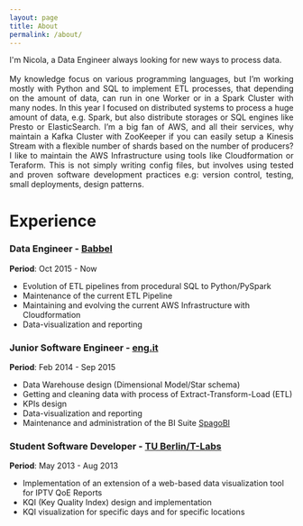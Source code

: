 ```yaml
---
layout: page
title: About
permalink: /about/
---
```

<div align="justify">
I'm Nicola, a Data Engineer always looking for new ways to process data.
<br><br>
My knowledge focus on various programming languages, but I’m working mostly with Python and SQL to
implement ETL processes, that depending on the amount of data, can run in one Worker or in a Spark
Cluster with many nodes. In this year I focused on distributed systems to process a huge amount of data, e.g.
Spark, but also distribute storages or SQL engines like Presto or ElasticSearch. I’m a big fan of AWS, and all
their services, why maintain a Kafka Cluster with ZooKeeper if you can easily setup a Kinesis Stream with
a flexible number of shards based on the number of producers? I like to maintain the AWS Infrastructure
using tools like Cloudformation or Teraform. This is not simply writing config files, but involves using tested
and proven software development practices e.g: version control, testing, small deployments, design patterns.
</div>

# Experience

### Data Engineer - [Babbel](https://home.babbel.com/)

<b>Period</b>: Oct 2015 - Now

*   Evolution of ETL pipelines from procedural SQL to Python/PySpark
*   Maintenance of the current ETL Pipeline
*   Maintaining and evolving the current AWS Infrastructure with Cloudformation
*   Data-visualization and reporting

### Junior Software Engineer - [eng.it](http://eng.it)

<b>Period</b>: Feb 2014 - Sep 2015

*   Data Warehouse design (Dimensional Model/Star schema)
*   Getting and cleaning data with process of Extract-Transform-Load (ETL)
*   KPIs design
*   Data-visualization and reporting
*   Maintenance and administration of the BI Suite [SpagoBI](https://www.spagobi.org/)

### Student Software Developer - [TU Berlin/T-Labs](http://www.laboratories.telekom.com/)

<b>Period</b>: May 2013 - Aug 2013

*   Implementation of an extension of a web-based data visualization tool for IPTV QoE Reports
*   KQI (Key Quality Index) design and implementation
*   KQI visualization for specific days and for specific locations
